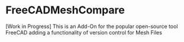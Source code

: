# FreeCADMeshCompare
[Work in Progress] This is an Add-On for the popular open-source tool FreeCAD adding a functionality of version control for Mesh Files
